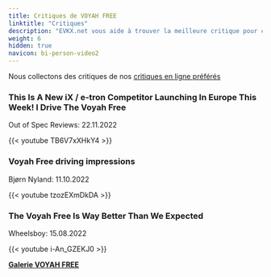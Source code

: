 ```yaml
---
title: Critiques de VOYAH FREE
linktitle: "Critiques"
description: "EVKX.net vous aide à trouver la meilleure critique pour ce modèle."
weight: 6
hidden: true
navicon: bi-person-video2
---
```

Nous collectons des critiques de nos [critiques en ligne préférés](../../../../../guides/evreviewers/)

<div class="container text-center shadow p-2 pe-4 mb-5 bg-body-tertiary rounded border">
<h3>This Is A New iX / e-tron Competitor Launching In Europe This Week! I Drive The Voyah Free</h3>
<p>Out of Spec Reviews: 22.11.2022</p>

{{< youtube TB6V7xXHkY4 >}}

</div>
<div class="container text-center shadow p-2 pe-4 mb-5 bg-body-tertiary rounded border">
<h3>Voyah Free driving impressions</h3>
<p>Bjørn Nyland: 11.10.2022</p>

{{< youtube tzozEXmDkDA >}}

</div>
<div class="container text-center shadow p-2 pe-4 mb-5 bg-body-tertiary rounded border">
<h3>The Voyah Free Is Way Better Than We Expected</h3>
<p>Wheelsboy: 15.08.2022</p>

{{< youtube i-An_GZEKJ0 >}}

</div>
<div class="mt-3 mb-3">
<a href="../gallery/" class="text-decoration-none text-black">
<strong><i class="bi-arrow-left"></i>Galerie  </strong>
</a>
<a href="../" class="text-decoration-none text-black float-end">
<strong>VOYAH FREE <i class="bi-arrow-right"></i></strong>
</a>
</div>
